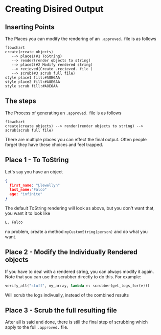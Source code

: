 # Creating Disired Output

## Inserting Points
The Places you can modify the rendering of an `.approved.` file is as follows
```mermaid
flowchart
create(create objects) 
   --> place1(#1 ToString) 
   --> render(render objects to string) 
   --> place2(#2 Modify rendered string) 
   --> recieved(Create .recieved. file )
   --> scrub(#3 scrub full file)
style place1 fill:#A8E6AA
style place2 fill:#A8E6AA
style scrub fill:#A8E6AA
```


## The steps

The Process of generating an `.approved.` file is as follows
```mermaid
flowchart
create(create objects) --> render(render objects to string) --> scrub(scrub full file)
```

There are multiple places you can effect the final output. Often people forget they have these choices and feel trapped.

## Place 1 - To ToString

Let's say you have an object 

```json
{
  first_name: "Llewellyn"
  last_name:"Falco"
  age: "infinite"
}
```
The default ToString rendering will look as above, but you don't want that, you want it to look like 
```txt
L. Falco 
```
no problem, create a method `myCustomString(person)` and do what you want.

## Place 2 - Modify the Individually Rendered objects

If you have to deal with a rendered string, you can always modify it again. Note that you can use the scrubber directly to do this.
For example:
```python
verify_all("stuff", my_array, lambda e: scrubber(get_logs_for(e)))
```
Will scrub the logs indivually, instead of the combined results

## Place 3 - Scrub the full resulting file

After all is said and done, there is still the final step of scrubbing which apply to the full `.approved.` file.



